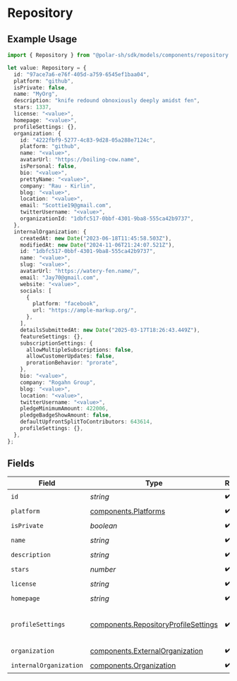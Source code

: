 # Repository

## Example Usage

```typescript
import { Repository } from "@polar-sh/sdk/models/components/repository.js";

let value: Repository = {
  id: "97ace7a6-e76f-405d-a759-6545ef1baa04",
  platform: "github",
  isPrivate: false,
  name: "MyOrg",
  description: "knife redound obnoxiously deeply amidst fen",
  stars: 1337,
  license: "<value>",
  homepage: "<value>",
  profileSettings: {},
  organization: {
    id: "4222fbf9-5277-4c83-9d28-05a288e7124c",
    platform: "github",
    name: "<value>",
    avatarUrl: "https://boiling-cow.name",
    isPersonal: false,
    bio: "<value>",
    prettyName: "<value>",
    company: "Rau - Kirlin",
    blog: "<value>",
    location: "<value>",
    email: "Scottie19@gmail.com",
    twitterUsername: "<value>",
    organizationId: "1dbfc517-0bbf-4301-9ba8-555ca42b9737",
  },
  internalOrganization: {
    createdAt: new Date("2023-06-18T11:45:58.503Z"),
    modifiedAt: new Date("2024-11-06T21:24:07.521Z"),
    id: "1dbfc517-0bbf-4301-9ba8-555ca42b9737",
    name: "<value>",
    slug: "<value>",
    avatarUrl: "https://watery-fen.name/",
    email: "Jay70@gmail.com",
    website: "<value>",
    socials: [
      {
        platform: "facebook",
        url: "https://ample-markup.org/",
      },
    ],
    detailsSubmittedAt: new Date("2025-03-17T18:26:43.449Z"),
    featureSettings: {},
    subscriptionSettings: {
      allowMultipleSubscriptions: false,
      allowCustomerUpdates: false,
      prorationBehavior: "prorate",
    },
    bio: "<value>",
    company: "Rogahn Group",
    blog: "<value>",
    location: "<value>",
    twitterUsername: "<value>",
    pledgeMinimumAmount: 422006,
    pledgeBadgeShowAmount: false,
    defaultUpfrontSplitToContributors: 643614,
    profileSettings: {},
  },
};
```

## Fields

| Field                                                                                        | Type                                                                                         | Required                                                                                     | Description                                                                                  | Example                                                                                      |
| -------------------------------------------------------------------------------------------- | -------------------------------------------------------------------------------------------- | -------------------------------------------------------------------------------------------- | -------------------------------------------------------------------------------------------- | -------------------------------------------------------------------------------------------- |
| `id`                                                                                         | *string*                                                                                     | :heavy_check_mark:                                                                           | N/A                                                                                          |                                                                                              |
| `platform`                                                                                   | [components.Platforms](../../models/components/platforms.md)                                 | :heavy_check_mark:                                                                           | N/A                                                                                          |                                                                                              |
| `isPrivate`                                                                                  | *boolean*                                                                                    | :heavy_check_mark:                                                                           | N/A                                                                                          |                                                                                              |
| `name`                                                                                       | *string*                                                                                     | :heavy_check_mark:                                                                           | N/A                                                                                          | MyOrg                                                                                        |
| `description`                                                                                | *string*                                                                                     | :heavy_check_mark:                                                                           | N/A                                                                                          |                                                                                              |
| `stars`                                                                                      | *number*                                                                                     | :heavy_check_mark:                                                                           | N/A                                                                                          | 1337                                                                                         |
| `license`                                                                                    | *string*                                                                                     | :heavy_check_mark:                                                                           | N/A                                                                                          |                                                                                              |
| `homepage`                                                                                   | *string*                                                                                     | :heavy_check_mark:                                                                           | N/A                                                                                          |                                                                                              |
| `profileSettings`                                                                            | [components.RepositoryProfileSettings](../../models/components/repositoryprofilesettings.md) | :heavy_check_mark:                                                                           | Settings for the repository profile                                                          |                                                                                              |
| `organization`                                                                               | [components.ExternalOrganization](../../models/components/externalorganization.md)           | :heavy_check_mark:                                                                           | N/A                                                                                          |                                                                                              |
| `internalOrganization`                                                                       | [components.Organization](../../models/components/organization.md)                           | :heavy_check_mark:                                                                           | N/A                                                                                          |                                                                                              |
